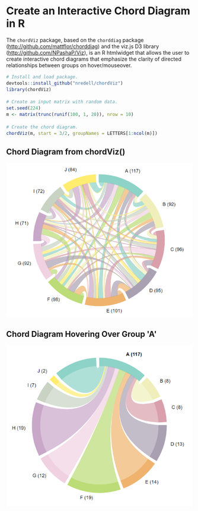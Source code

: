 # Create an Interactive Chord Diagram in R

The `chordViz` package, based on the `chorddiag` package (http://github.com/mattflor/chorddiag) and
the viz.js D3 library (http://github.com/NPashaP/Viz), is an R htmlwidget that allows the user to create
interactive chord diagrams that emphasize the clarity of directed relationships
between groups on hover/mouseover.


```r
# Install and load package.
devtools::install_github("nredell/chordViz")
library(chordViz)

# Create an input matrix with random data.
set.seed(224)
m <- matrix(trunc(runif(100, 1, 20)), nrow = 10)

# Create the chord diagram.
chordViz(m, start = 3/2, groupNames = LETTERS[1:ncol(m)])
```

## Chord Diagram from chordViz()

![Chord Diagram](images/chordDiag_1.png)

## Chord Diagram Hovering Over Group 'A'

![Chord Diagram Hovering Over Group 'A'](images/chordDiag_2.png)
